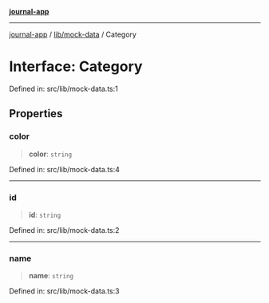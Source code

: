 [**journal-app**](../../../README.md)

***

[journal-app](../../../modules.md) / [lib/mock-data](../README.md) / Category

# Interface: Category

Defined in: src/lib/mock-data.ts:1

## Properties

### color

> **color**: `string`

Defined in: src/lib/mock-data.ts:4

***

### id

> **id**: `string`

Defined in: src/lib/mock-data.ts:2

***

### name

> **name**: `string`

Defined in: src/lib/mock-data.ts:3

